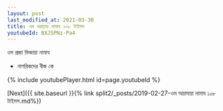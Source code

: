 ```yaml
---
layout: post
last_modified_at: 2021-03-30
title: ওম ভরাঢ়ায় নামায ১০৮ টাইমস
youtubeId: BXJ5PNz-Pa4
---
```

 
 
 ওম প্রজা ভিজায়া নামায  
 
 -  নাগরিকদের বীজ কে 
 
  
 
  
 
 
 
 
 
 


{% include youtubePlayer.html id=page.youtubeId %}
 
[Next]({{ site.baseurl }}{% link  split2/_posts/2019-02-27-ওম অয়ামায়া নামায ১০৮ টাইমস.md%})
 

